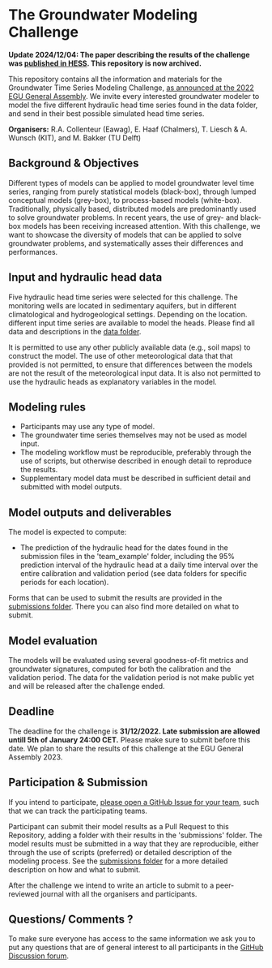 # The Groundwater Modeling Challenge

**Update 2024/12/04: The paper describing the results of the challenge was [published in HESS](https://hess.copernicus.org/articles/28/5193/2024/). This repository is now archived.**

This repository contains all the information and materials for the Groundwater Time Series Modeling Challenge, [as 
announced at the 2022 EGU General Assembly](https://doi.org/10.5194/egusphere-egu22-12580). We invite every 
interested groundwater modeler to model the five different hydraulic head time series found in the data folder, and 
send in their best possible simulated head time series. 

**Organisers:** R.A. Collenteur (Eawag), E. Haaf (Chalmers), T. Liesch & A. Wunsch (KIT), and M. Bakker 
(TU Delft)

## Background & Objectives

Different types of models can be applied to model groundwater level time series, ranging from purely statistical 
models (black-box), through lumped conceptual models (grey-box), to process-based models (white-box). Traditionally, 
physically based, distributed models are predominantly used to solve groundwater problems. In recent years, the use 
of grey- and black-box models has been receiving increased attention. With this challenge, we want to showcase the 
diversity of models that can be applied to solve groundwater problems, and systematically asses their differences and 
performances.

## Input and hydraulic head data

Five hydraulic head time series were selected for this challenge. The monitoring wells are located in sedimentary 
aquifers, but in different climatological and hydrogeological settings. Depending on the location. different input 
time series are available to model the heads. Please find all data and descriptions in the [data folder](https://github.com/gwmodeling/challenge/tree/main/data).

It is permitted to use any other publicly available data (e.g., soil maps) to construct the model. The use of other 
meteorological data that that provided is not permitted, to ensure that differences between the models are not the 
result of the meteorological input data. It is also not permitted to use the hydraulic heads as explanatory 
variables in the model.

## Modeling rules

- Participants may use any type of model.
- The groundwater time series themselves may not be used as model input.
- The modeling workflow must be reproducible, preferably through the use of scripts, but otherwise described in 
  enough detail to reproduce the results.
- Supplementary model data must be described in sufficient detail and submitted with model outputs.

## Model outputs and deliverables

The model is expected to compute: 

-	The prediction of the hydraulic head for the dates found in the submission files in the  'team_example' folder, 
    including the 95% prediction interval of the hydraulic head at a daily time interval over the entire 
     calibration and validation period (see data folders for specific periods for each location).

Forms that can be used to submit the results are provided in the [submissions folder](https://github.com/gwmodeling/challenge/tree/main/submissions). 
There you can also find more detailed on what to submit.

## Model evaluation

The models will be evaluated using several goodness-of-fit metrics and groundwater signatures, computed for both the 
calibration and the validation period. The data for the validation period is not make public yet and will be 
released after the challenge ended.

## Deadline

The deadline for the challenge is **31/12/2022. Late submission are allowed untill 5th of January 24:00 CET.** Please make sure to submit before this date. We plan to share the results of this challenge at the EGU General Assembly 2023.

## Participation & Submission
If you intend to participate, [please open a GitHub Issue for your team](https://github.com/gwmodeling/challenge/issues), such that we can track the participating teams.

Participant can submit their model results as a Pull Request to this Repository, adding a folder with their results 
in the 'submissions' folder. The model results must be submitted in a way that they are reproducible, either through 
the use of scripts (preferred) or detailed description of the modeling process. See the [submissions folder](https://github.com/gwmodeling/challenge/tree/main/submissions) for a more detailed description on how and what to submit.

After the challenge we intend to write an article to submit to a peer-reviewed journal with all the organisers and participants.

## Questions/ Comments ?

To make sure everyone has access to the same information we ask you to put any questions that are of general 
interest to all participants in the [GitHub Discussion forum](https://github.com/gwmodeling/challenge/discussions).


